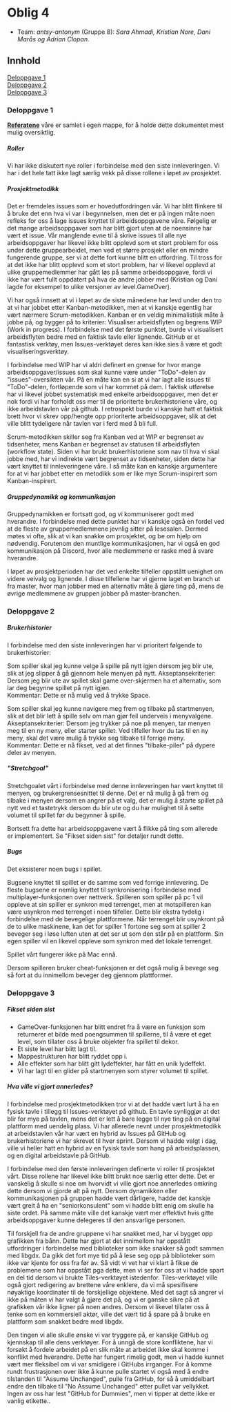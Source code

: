 # Oblig 4

* Team: *antsy-antonym* (Gruppe 8): *Sara Ahmadi, Kristian Nore, Dani Marås og Adrian Clopan.*



## Innhold
[Deloppgave 1](https://git.app.uib.no/inf112-oblig/inf112.22v.libgdx-template/-/blob/master/Deliverables/ObligatoriskOppgave4.md#deloppgave-1)<br>
[Deloppgave 2](https://git.app.uib.no/inf112-oblig/inf112.22v.libgdx-template/-/blob/master/Deliverables/ObligatoriskOppgave4.md#deloppgave-2)<br>
[Deloppgave 3](https://git.app.uib.no/inf112-oblig/inf112.22v.libgdx-template/-/blob/master/Deliverables/ObligatoriskOppgave4.md#deloppgave-3)<br>


### Deloppgave 1

**[Referatene](https://git.app.uib.no/inf112-oblig/inf112.22v.libgdx-template/-/blob/master/Deliverables/Referat)** våre er samlet i egen mappe, for å holde dette dokumentet mest mulig oversiktlig.

##### Roller
Vi har ikke diskutert nye roller i forbindelse med den siste innleveringen. Vi har i det hele tatt ikke lagt særlig vekk på disse rollene i løpet av prosjektet. 

##### Prosjektmetodikk
Det er fremdeles issues som er hovedutfordringen vår. Vi har blitt flinkere til å bruke det enn hva vi var i begynnelsen, men det er på ingen måte noen refleks for oss å lage issues knyttet til arbeidsoppgavene våre. Følgelig er det mange arbeidsoppgaver som har blitt gjort uten at de noensinne har vært et issue. Vår manglende evne til å skrive issues til alle nye arbeidsoppgaver har likevel ikke blitt opplevd som et stort problem for oss under dette gruppearbeidet, men ved et større prosjekt eller en mindre fungerende gruppe, ser vi at dette fort kunne blitt en utfordring. Til tross for at det ikke har blitt opplevd som et stort problem, har vi likevel opplevd at ulike gruppemedlemmer har gått løs på samme arbeidsoppgave, fordi vi ikke har vært fullt oppdatert på hva de andre jobber med (Kristian og Dani lagde for eksempel to ulike versjoner av level.GameOver). 

Vi har også innsett at vi i løpet av de siste månedene har levd under den tro at vi har jobbet etter Kanban-metodikken, men at vi kanskje egentlig har vært nærmere Scrum-metodikken. Kanban er en veldig minimalistisk måte å jobbe på, og bygger på to kriterier: Visualiser arbeidsflyten og begrens WIP (Work in progress). I forbindelse med det første punktet, burde vi visualisert arbeidsflyten bedre med en faktisk tavle eller lignende. GitHub er et fantastisk verktøy, men Issues-verktøyet deres kan ikke sies å være et godt visualiseringsverktøy.

I forbindelse med WIP har vi aldri definert en grense for hvor mange arbeidsoppgaver/issues som skal kunne være under "ToDo"-delen av "issues"-oversikten vår. På en måte kan en si at vi har lagt alle issues til "ToDo"-delen, fortløpende som vi har kommet på dem. I faktisk utførelse har vi likevel jobbet systematisk med enkelte arbeidsoppgaver, men det er nok fordi vi har forholdt oss mer til de prioriterte brukerhistoriene våre, og ikke arbeidstavlen vår på github. I retrospekt burde vi kanskje hatt et faktisk brett hvor vi skrev opp/hengte opp prioriterte arbeidsoppgaver, slik at det ville blitt tydeligere når tavlen var i ferd med å bli full.

Scrum-metodikken skiller seg fra Kanban ved at WIP er begrenset av tidsenheter, mens Kanban er begrenset av statusen til arbeidsflyten (workflow state). Siden vi har brukt  brukerhistoriene som nav til hva vi skal jobbe med, har vi indirekte vært begrenset av tidsenheter, siden dette har vært knyttet til innleveringene våre. I så måte kan en kanskje argumentere for at vi har jobbet etter en metodikk som er like mye Scrum-inspirert som Kanban-inspirert.



##### Gruppedynamikk og kommunikasjon
Gruppedynamikken er fortsatt god, og vi kommuniserer godt med hverandre. I forbindelse med dette punktet har vi kanskje også en fordel ved at de fleste av gruppemedlemmene jevnlig sitter på lesesalen. Dermed møtes vi ofte, slik at vi kan snakke om prosjektet, og be om hjelp om nødvendig. Forutenom den muntlige kommunikasjonen, har vi også en god kommunikasjon på Discord, hvor alle medlemmene er raske med å svare hverandre. 

I løpet av prosjektperioden har det ved enkelte tilfeller oppstått uenighet om videre veivalg og lignende. I disse tilfellene har vi gjerne laget en branch ut fra master, hvor man jobber med en alternativ måte å gjøre ting på, mens de øvrige medlemmene av gruppen jobber på master-branchen.

### Deloppgave 2
##### Brukerhistorier
I forbindelse med den siste innleveringen har vi prioritert følgende to brukerhistorier:

Som spiller skal jeg kunne velge å spille på nytt igjen dersom jeg blir ute, slik at jeg slipper å gå gjennom hele menyen på nytt. 
Akseptansekriterier: Dersom jeg blir ute av spillet skal game over-skjermen ha et alternativ, som lar deg begynne spillet på nytt igjen.<br>
Kommentar: Dette er nå mulig ved å trykke Space.

Som spiller skal jeg kunne navigere meg frem og tilbake på startmenyen, slik at det blir lett å spille selv om man gjør feil underveis i menyvalgene.
Akseptansekriterier: Dersom jeg trykker på noe på menyen, tar menyen meg til en ny meny, eller starter spillet. Ved tilfeller hvor du tas til en ny meny, skal det være mulig å trykke seg tilbake til forrige meny.<br> 
Kommentar: Dette er nå fikset, ved at det finnes "tilbake-piler" på dypere deler av menyen.

##### "Stretchgoal"
Stretchgoalet vårt i forbindelse med denne innleveringen har vært knyttet til menyen, og brukergrensesnittet til denne. Det er nå mulig å gå frem og tilbake i menyen dersom en angrer på et valg, det er mulig å starte spillet på nytt ved et tastetrykk dersom du blir ute og du har mulighet til å sette volumet til spillet før du begynner å spille.

Bortsett fra dette har arbeidsoppgavene vært å flikke på ting som allerede er implementert. Se "Fikset siden sist" for detaljer rundt dette.

##### Bugs
Det eksisterer noen bugs i spillet.

Bugsene knyttet til spillet er de samme som ved forrige innlevering. De fleste bugsene er nemlig knyttet til synkronisering i forbindelse med multiplayer-funksjonen over nettverk. Spilleren som spiller på pc 1 vil oppleve at sin spiller er synkron med terrenget, men at motspilleren kan være usynkron med terrenget i noen tilfeller. Dette blir ekstra tydelig i forbindelse med de bevegelige plattformene. Når terrenget blir usynkront på de to ulike maskinene, kan det for spiller 1 fortone seg som at spiller 2 beveger seg i løse luften uten at det ser ut som den står på en plattform. Sin egen spiller vil en likevel oppleve som synkron med det lokale terrenget.  

Spillet vårt fungerer ikke på Mac ennå.

Dersom spilleren bruker cheat-funksjonen er det også mulig å bevege seg så fort at du innimellom beveger deg gjennom plattformer.

### Deloppgave 3

##### Fikset siden sist 
- GameOver-funksjonen har blitt endret fra å være en funksjon som returnerer et bilde med poengsummen til spillerne, til å være et eget level, som tillater oss å bruke objekter fra spillet til dekor. 
- Et siste level har blitt lagt til.
- Mappestrukturen har blitt ryddet opp i.
- Alle effekter som har blitt gitt lydeffekter, har fått en unik lydeffekt.
- Vi har lagt til en glider på startmenyen som styrer volumet til spillet. 

##### Hva ville vi gjort annerledes?
I forbindelse med prosjektmetodikken tror vi at det hadde vært lurt å ha en fysisk tavle i tillegg til Issues-verktøyet på github. En tavle synliggjør at det blir for mye på tavlen, mens det er lett å bare legge til nye ting på en digital plattform med uendelig plass. 
Vi har allerede nevnt under prosjektmetodikk at arbeidstavlen vår har vært en hybrid av Issues på GitHub og brukerhistoriene vi har skrevet til hver sprint. Dersom vi hadde valgt i dag, ville vi heller hatt en hybrid av en fysisk tavle som hang på arbeidsplassen, og en digital arbeidstavle på GitHub.

I forbindelse med den første innleveringen definerte vi roller til prosjektet vårt. Disse rollene har likevel ikke blitt brukt noe særlig etter dette. Det er vanskelig å skulle si noe om hvorvidt vi ville gjort noe annerledes omkring dette dersom vi gjorde alt på nytt. Dersom dynamikken eller kommunikasjonen på gruppen hadde vært dårligere, hadde det kanskje vært greit å ha en "seniorkonsulent" som vi hadde blitt enig om skulle ha siste ordet. På samme måte ville det kanskje vært mer effektivt hvis gitte arbeidsoppgaver kunne delegeres til den ansvarlige personen. 

Til forskjell fra de andre gruppene vi har snakket med, har vi bygget opp grafikken fra bånn. Dette har gjort at det innimellom har oppstått utfordringer i forbindelse med biblioteker som ikke snakker så godt sammen med libgdx. Da gikk det fort mye tid på å lese seg opp på biblioteker som ikke var kjente for oss fra før av. Så vidt vi vet har vi klart å fikse de problemene som har oppstått pga dette, men vi ser for oss at vi hadde spart en del tid dersom vi brukte Tiles-verktøyet istedenfor. Tiles-verktøyet ville også gjort redigering av brettene våre enklere, da vi må spesifisere nøyaktige koordinater til de forskjellige objektene. Med det sagt så angrer vi ikke på måten vi har valgt å gjøre det på, og vi er ganske sikre på at grafikken vår ikke ligner på noen andres. Dersom vi likevel tillater oss å tenke som en kommersiell aktør, ville det vært tid å spare på å bruke en plattform som snakket bedre med libgdx.

Den tingen vi alle skulle ønske vi var tryggere på, er kanskje GitHub og kjennskap til alle dens verktøyer. For å unngå de store konfliktene, har vi forsøkt å fordele arbeidet på en slik måte at arbeidet ikke skal komme i konflikt med hverandre. Dette har fungert rimelig godt, men vi hadde kunnet vært mer fleksibel om vi var smidigere i GitHubs irrganger. For å komme rundt frustrasjonen over ikke å kunne pulle startet vi også med å endre tilstanden til "Assume Unchanged", pulle fra GitHub, for så å umiddelbart endre den tilbake til "No Assume Unchanged" etter pullet var vellykket. Ingen av oss har lest "GitHub for Dummies", men vi tipper at dette ikke er vanlig etikette..











